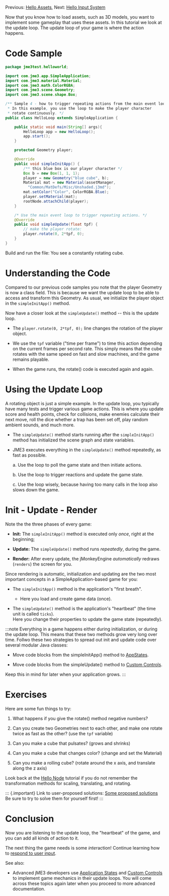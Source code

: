 Previous: [Hello Assets](../../jme3/beginner/hello_asset), Next:
[Hello Input System](../../jme3/beginner/hello_input_system)

Now that you know how to load assets, such as 3D models, you want to
implement some gameplay that uses these assets. In this tutorial we look
at the update loop. The update loop of your game is where the action
happens.

Code Sample
===========

```java
package jme3test.helloworld;

import com.jme3.app.SimpleApplication;
import com.jme3.material.Material;
import com.jme3.math.ColorRGBA;
import com.jme3.scene.Geometry;
import com.jme3.scene.shape.Box;

/** Sample 4 - how to trigger repeating actions from the main event loop.
 * In this example, you use the loop to make the player character
 * rotate continuously. */
public class HelloLoop extends SimpleApplication {

    public static void main(String[] args){
        HelloLoop app = new HelloLoop();
        app.start();
    }

    protected Geometry player;

    @Override
    public void simpleInitApp() {
        /** this blue box is our player character */
        Box b = new Box(1, 1, 1);
        player = new Geometry("blue cube", b);
        Material mat = new Material(assetManager,
          "Common/MatDefs/Misc/Unshaded.j3md");
        mat.setColor("Color", ColorRGBA.Blue);
        player.setMaterial(mat);
        rootNode.attachChild(player);
    }

    /* Use the main event loop to trigger repeating actions. */
    @Override
    public void simpleUpdate(float tpf) {
        // make the player rotate:
        player.rotate(0, 2*tpf, 0);
    }
}
```

Build and run the file: You see a constantly rotating cube.

Understanding the Code
======================

Compared to our previous code samples you note that the player Geometry
is now a class field. This is because we want the update loop to be able
to access and transform this Geometry. As usual, we initialize the
player object in the `simpleInitApp()` method.

Now have a closer look at the `simpleUpdate()` method -- this is the
update loop.

-   The `player.rotate(0, 2*tpf, 0);` line changes the rotation of the
    player object.

-   We use the `tpf` variable ("time per frame") to time this action
    depending on the current frames per second rate. This simply means
    that the cube rotates with the same speed on fast and slow machines,
    and the game remains playable.

-   When the game runs, the rotate() code is executed again and again.

Using the Update Loop
=====================

A rotating object is just a simple example. In the update loop, you
typically have many tests and trigger various game actions. This is
where you update score and health points, check for collisions, make
enemies calculate their next move, roll the dice whether a trap has been
set off, play random ambient sounds, and much more.

-   The `simpleUpdate()` method starts running after the
    `simpleInitApp()` method has initialized the scene graph and state
    variables.

-   JME3 executes everything in the `simpleUpdate()` method repeatedly,
    as fast as possible.

    a.  Use the loop to poll the game state and then initiate actions.

    b.  Use the loop to trigger reactions and update the game state.

    c.  Use the loop wisely, because having too many calls in the loop
        also slows down the game.

Init - Update - Render
======================

Note the the three phases of every game:

-   **Init:** The `simpleInitApp()` method is executed only *once*,
    right at the beginning;

-   **Update:** The `simpleUpdate()` method runs *repeatedly*, during
    the game.

-   **Render:** After every update, the jMonkeyEngine *automatically*
    redraws (`renders`) the screen for you.

Since rendering is automatic, initialization and updating are the two
most important concepts in a SimpleApplication-based game for you:

-   The `simpleInitApp()` method is the application's "first breath".

    -   Here you load and create game data (once).

-   The `simpleUpdate()` method is the application's "heartbeat" (the
    time unit is called `ticks`).\
    Here you change their properties to update the game state
    (repeatedly).

:::note
Everything in a game happens either during initialization, or during the
update loop. This means that these two methods grow very long over time.
Follwo these two strategies to spread out init and update code over
several modular Java classes:

-   Move code blocks from the simpleInitApp() method to
    [AppStates](../../jme3/advanced/application_states).

-   Move code blocks from the simpleUpdate() method to [Custom
    Controls](../../jme3/advanced/custom_controls).

Keep this in mind for later when your application grows.
:::

Exercises
=========

Here are some fun things to try:

1.  What happens if you give the rotate() method negative numbers?

2.  Can you create two Geometries next to each other, and make one
    rotate twice as fast as the other? (use the `tpf` variable)

3.  Can you make a cube that pulsates? (grows and shrinks)

4.  Can you make a cube that changes color? (change and set the
    Material)

5.  Can you make a rolling cube? (rotate around the x axis, and
    translate along the z axis)

Look back at the [Hello Node](../../jme3/beginner/hello_node)
tutorial if you do not remember the transformation methods for scaling,
translating, and rotating.

::: {.important}
Link to user-proposed solutions: [Some proposed
solutions](../../jme3/beginner/solutions)\
Be sure to try to solve them for yourself first!
:::

Conclusion
==========

Now you are listening to the update loop, the "heartbeat" of the game,
and you can add all kinds of action to it.

The next thing the game needs is some *inter*action! Continue learning
how to [respond to user
input](../../jme3/beginner/hello_input_system).

See also:

-   Advanced jME3 developers use [Application
    States](../../jme3/advanced/application_states) and [Custom
    Controls](../../jme3/advanced/custom_controls) to implement game
    mechanics in their update loops. You will come across these topics
    again later when you proceed to more advanced documentation.
